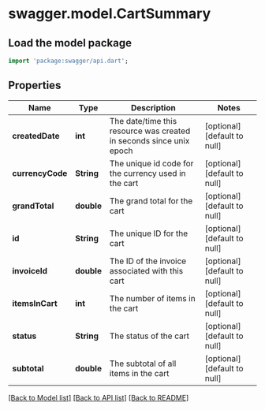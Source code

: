 # swagger.model.CartSummary

## Load the model package
```dart
import 'package:swagger/api.dart';
```

## Properties
Name | Type | Description | Notes
------------ | ------------- | ------------- | -------------
**createdDate** | **int** | The date/time this resource was created in seconds since unix epoch | [optional] [default to null]
**currencyCode** | **String** | The unique id code for the currency used in the cart | [optional] [default to null]
**grandTotal** | **double** | The grand total for the cart | [optional] [default to null]
**id** | **String** | The unique ID for the cart | [optional] [default to null]
**invoiceId** | **double** | The ID of the invoice associated with this cart | [optional] [default to null]
**itemsInCart** | **int** | The number of items in the cart | [optional] [default to null]
**status** | **String** | The status of the cart | [optional] [default to null]
**subtotal** | **double** | The subtotal of all items in the cart | [optional] [default to null]

[[Back to Model list]](../README.md#documentation-for-models) [[Back to API list]](../README.md#documentation-for-api-endpoints) [[Back to README]](../README.md)


